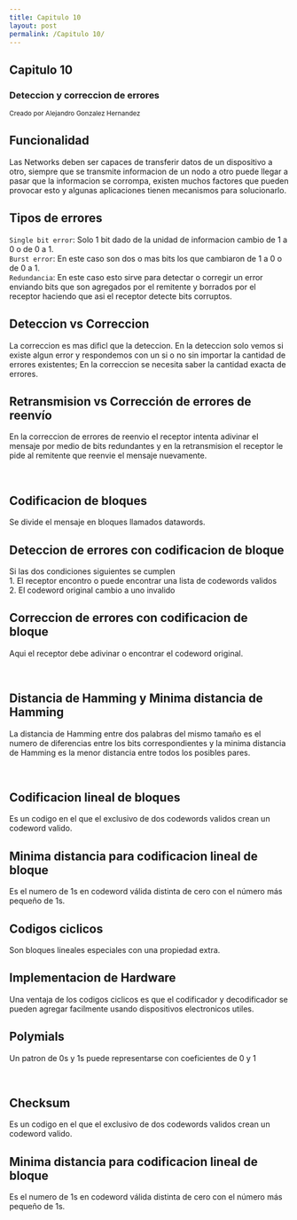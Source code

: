 ```yaml
---
title: Capitulo 10
layout: post
permalink: /Capitulo 10/
---
```


<section>
    <h1>Capitulo 10</h1>
    <h3>Deteccion y correccion de errores</h3>
    <p>
        <small>Creado por Alejandro Gonzalez Hernandez</small>
    </p>
</section>

<section>
    <h2>Funcionalidad</h2>
    <p>
       Las Networks deben ser capaces de transferir datos de un dispositivo a otro, siempre que se transmite informacion de un nodo a otro puede llegar a pasar que la informacion se corrompa, existen muchos factores que pueden provocar esto y algunas aplicaciones tienen mecanismos para solucionarlo. 
    </p>
</section>

<!-- 10.1 -->
<section>
    <section>
        <h2>Tipos de errores</h2>
        <p><code>Single bit error</code>: Solo 1 bit dado de la unidad de informacion cambio de 1 a 0 o de 0 a 1.<br> <code>Burst error</code>: En este caso son dos o mas bits los que cambiaron de 1 a 0 o de 0 a 1.<br> <code>Redundancia</code>: En este caso esto sirve para detectar o corregir un error enviando bits que son agregados por el remitente y borrados por el receptor haciendo que asi el receptor detecte bits corruptos. </p>
        <a href="#" class="navigate-down">
        </a>
    </section>
    <section>
        <h2>Deteccion vs Correccion</h2>
        <p>La correccion es mas dificl que la deteccion. En la deteccion solo vemos si existe algun error y respondemos con un si o no sin importar la cantidad de errores existentes; En la correccion se necesita saber la cantidad exacta de errores.</p>
    </section>
    <section>
        <h2>Retransmision vs Corrección de errores de reenvío </h2>
        <p>En la correccion de errores de reenvio el receptor intenta adivinar el mensaje por medio de bits redundantes y en la retransmision el receptor le pide al remitente que reenvie el mensaje nuevamente.</p>
        <br>
        <a href="#/2">
        </a>
    </section>
</section>


<!--10.2 -->
<section>
    <section>
        <h2>Codificacion de bloques</h2>
        <p>Se divide el mensaje en bloques llamados datawords.</p>
        <a href="#" class="navigate-down">
        </a>
    </section>
    <section>
        <h2>Deteccion de errores con codificacion de bloque</h2>
        <p>Si las dos condiciones siguientes se cumplen<br> 
        1. El receptor encontro o puede encontrar una lista de codewords validos <br>
        2. El codeword original cambio a uno invalido</p>
    </section>
    <section>
        <h2>Correccion de errores con codificacion de bloque</h2>
        <p>Aqui el receptor debe adivinar o encontrar el codeword original.</p>
        <br>
        <a href="#/2">
        </a>
    </section>
        <section>
        <h2>Distancia de Hamming y Minima distancia de Hamming</h2>
        <p>La distancia de Hamming entre dos palabras del mismo tamaño es el numero de diferencias entre los bits correspondientes y la minima distancia de Hamming es la menor distancia entre todos los posibles pares.</p>
        <br>
        <a href="#/3">
        </a>
    </section>
</section>


<!--10.3 -->
<section>
    <section>
        <h2>Codificacion lineal de bloques</h2>
        <p>Es un codigo en el que el exclusivo de dos codewords validos crean un codeword valido.</p>
        <a href="#" class="navigate-down">
        </a>
    </section>
    <section>
        <h2>Minima distancia para codificacion lineal de bloque</h2>
        <p>Es el numero de 1s en codeword válida distinta de cero con el número más pequeño de 1s.</p>
    </section>
</section>


<!--10.4 -->
<section>
    <section>
        <h2>Codigos ciclicos </h2>
        <p>Son bloques lineales especiales con una propiedad extra.</p>
        <a href="#" class="navigate-down">
        </a>
    </section>
    <section>
        <h2>Implementacion de Hardware</h2>
        <p>Una ventaja de los codigos ciclicos es que el codificador y decodificador se pueden agregar facilmente usando dispositivos electronicos utiles.</p>
    </section>
    <section>
        <h2>Polymials</h2>
        <p>Un patron de 0s y 1s puede representarse con coeficientes de 0 y 1</p>
        <br>
        <a href="#/2">
        </a>
    </section>
</section>


<!--10.5 -->
<section>
    <section>
        <h2>Checksum</h2>
        <p>Es un codigo en el que el exclusivo de dos codewords validos crean un codeword valido.</p>
        <a href="#" class="navigate-down">
        </a>
    </section>
    <section>
        <h2>Minima distancia para codificacion lineal de bloque</h2>
        <p>Es el numero de 1s en codeword válida distinta de cero con el número más pequeño de 1s.</p>
    </section>
</section>
